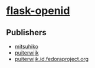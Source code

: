 # [flask-openid](https://pypi.org/project/flask-openid)



## Publishers
- [mitsuhiko](https://pypi.org/user/mitsuhiko)
- [puiterwijk](https://pypi.org/user/puiterwijk)
- [puiterwijk.id.fedoraproject.org](https://pypi.org/user/puiterwijk.id.fedoraproject.org)

